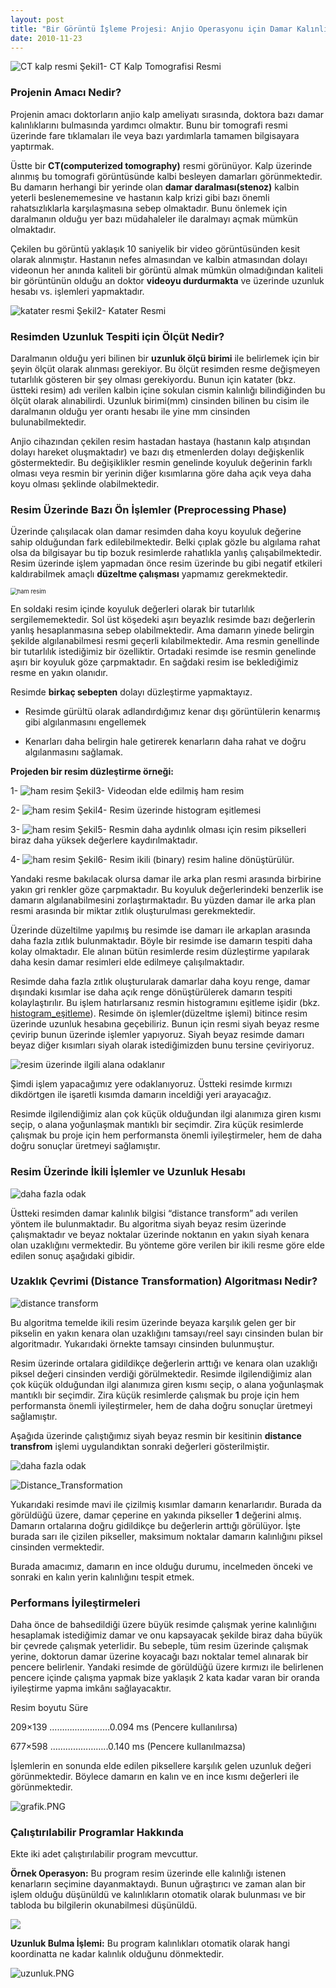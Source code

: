 ```yaml
---
layout: post
title: "Bir Görüntü İşleme Projesi: Anjio Operasyonu için Damar Kalınlığı Tespit"
date: 2010-11-23
---
```


![CT kalp resmi](https://github.com/mehmetakifakkus/mehmetakifakkus.github.io/blob/master/img/image_processing_images/damar_kalinligi_projesi/CT_kalp.PNG?raw=true) Şekil1- CT Kalp Tomografisi Resmi



### Projenin Amacı Nedir?

Projenin amacı doktorların anjio kalp ameliyatı sırasında, doktora bazı damar kalınlıklarını bulmasında yardımcı olmaktır. Bunu bir tomografi resmi üzerinde fare tıklamaları ile veya bazı yardımlarla tamamen bilgisayara yaptırmak.

Üstte bir **CT(computerized tomography)** resmi görünüyor. Kalp üzerinde alınmış bu tomografi görüntüsünde kalbi besleyen damarları görünmektedir. Bu damarın herhangi bir yerinde olan **damar daralması(stenoz)** kalbin yeterli beslenememesine ve hastanın kalp krizi gibi bazı önemli rahatsızlıklarla karşılaşmasına sebep olmaktadır. Bunu önlemek için daralmanın olduğu yer bazı müdahaleler ile daralmayı açmak mümkün olmaktadır.

Çekilen bu görüntü yaklaşık 10 saniyelik bir video görüntüsünden kesit olarak alınmıştır. Hastanın nefes almasından ve kalbin atmasından dolayı videonun her anında kaliteli bir görüntü almak mümkün olmadığından kaliteli bir görüntünün olduğu an doktor **videoyu durdurmakta** ve üzerinde uzunluk hesabı vs. işlemleri yapmaktadır.

![katater resmi](https://github.com/mehmetakifakkus/mehmetakifakkus.github.io/blob/master/img/image_processing_images/damar_kalinligi_projesi/katater.PNG?raw=true) Şekil2- Katater Resmi



### Resimden Uzunluk Tespiti için Ölçüt Nedir?

Daralmanın olduğu yeri bilinen bir **uzunluk ölçü birimi** ile belirlemek için bir şeyin ölçüt olarak alınması gerekiyor.  Bu ölçüt resimden resme değişmeyen tutarlılık gösteren bir şey olması gerekiyordu. Bunun için katater (bkz. üstteki resim) adı verilen kalbin içine sokulan cismin kalınlığı bilindiğinden bu ölçüt olarak alınabilirdi. Uzunluk birimi(mm)  cinsinden bilinen bu cisim ile daralmanın olduğu yer orantı hesabı ile yine mm cinsinden bulunabilmektedir.

Anjio cihazından çekilen resim hastadan hastaya (hastanın kalp atışından dolayı hareket oluşmaktadır) ve bazı dış etmenlerden dolayı değişkenlik göstermektedir. Bu değişiklikler resmin genelinde koyuluk değerinin farklı olması veya resmin bir yerinin diğer kısımlarına göre daha açık veya daha koyu olması şeklinde olabilmektedir.



### Resim Üzerinde Bazı Ön İşlemler (Preprocessing Phase)

Üzerinde çalışılacak olan damar resimden daha koyu koyuluk değerine sahip olduğundan fark edilebilmektedir. Belki çıplak gözle bu algılama rahat olsa da bilgisayar bu tip bozuk resimlerde rahatlıkla yanlış çalışabilmektedir. Resim üzerinde işlem yapmadan önce resim üzerinde bu gibi negatif etkileri kaldırabilmek amaçlı **düzeltme çalışması** yapmamız gerekmektedir.

<img src="https://github.com/mehmetakifakkus/mehmetakifakkus.github.io/blob/master/img/image_processing_images/damar_kalinligi_projesi/bozuk%20resimler.png?raw=true" alt="ham resim" style="zoom:67%;" />

En soldaki resim içinde koyuluk değerleri olarak bir tutarlılık sergilememektedir. Sol üst köşedeki aşırı beyazlık resimde bazı değerlerin yanlış hesaplanmasına sebep olabilmektedir. Ama damarın yinede belirgin şekilde algılanabilmesi resmi geçerli kılabilmektedir. Ama resmin genellinde bir tutarlılık istediğimiz bir özelliktir. Ortadaki resimde ise resmin genelinde aşırı bir koyuluk göze çarpmaktadır. En sağdaki resim ise beklediğimiz resme en yakın olanıdır. 

Resimde **birkaç sebepten** dolayı düzleştirme yapmaktayız.

- Resimde gürültü olarak adlandırdığımız kenar dışı görüntülerin kenarmış gibi algılanmasını engellemek

- Kenarları daha belirgin hale getirerek kenarların daha rahat ve doğru algılanmasını sağlamak.

  

**Projeden bir resim düzleştirme örneği:**



1- ![ham resim](https://github.com/mehmetakifakkus/mehmetakifakkus.github.io/blob/master/img/image_processing_images/damar_kalinligi_projesi/1.png?raw=true) Şekil3- Videodan elde edilmiş ham resim



2- ![ham resim](https://github.com/mehmetakifakkus/mehmetakifakkus.github.io/blob/master/img/image_processing_images/damar_kalinligi_projesi/2.png?raw=true) Şekil4- Resim üzerinde histogram eşitlemesi



3- ![ham resim](https://github.com/mehmetakifakkus/mehmetakifakkus.github.io/blob/master/img/image_processing_images/damar_kalinligi_projesi/3.png?raw=true) Şekil5- Resmin daha aydınlık olması için resim pikselleri biraz daha yüksek değerlere kaydırılmaktadır.



4- ![ham resim](https://github.com/mehmetakifakkus/mehmetakifakkus.github.io/blob/master/img/image_processing_images/damar_kalinligi_projesi/4.PNG?raw=true) Şekil6- Resim ikili (binary) resim haline dönüştürülür.



Yandaki resme bakılacak olursa damar ile arka plan resmi arasında birbirine yakın gri renkler göze çarpmaktadır. Bu koyuluk değerlerindeki benzerlik ise damarın algılanabilmesini zorlaştırmaktadır. Bu yüzden damar ile arka plan resmi arasında bir miktar zıtlık oluşturulması gerekmektedir.

Üzerinde düzeltilme yapılmış bu resimde ise damarı ile arkaplan arasında daha fazla zıtlık bulunmaktadır. Böyle bir resimde ise damarın tespiti daha kolay olmaktadır. Ele alınan bütün resimlerde resim düzleştirme yapılarak daha kesin damar resimleri elde edilmeye çalışılmaktadır.

Resimde daha fazla zıtlık oluşturularak damarlar daha koyu renge, damar dışındaki kısımlar ise daha açık renge dönüştürülerek damarın tespiti kolaylaştırılır. Bu işlem hatırlarsanız resmin histogramını eşitleme işidir (bkz. [histogram_eşitleme](https://mehmetakifakkus.github.io/2010/06/05/goruntu-islemeye-giris-goruntu-histogramini-esitleme.html)). Resimde ön işlemler(düzeltme işlemi) bitince resim üzerinde uzunluk hesabına geçebiliriz. Bunun için resmi siyah beyaz resme çevirip bunun üzerinde işlemler yapıyoruz. Siyah beyaz resimde damarı beyaz diğer kısımları siyah olarak istediğimizden bunu tersine çeviriyoruz.

![resim üzerinde ilgili alana odaklanır](https://github.com/mehmetakifakkus/mehmetakifakkus.github.io/blob/master/img/image_processing_images/damar_kalinligi_projesi/secilmis.png?raw=true)

Şimdi işlem yapacağımız yere odaklanıyoruz. Üstteki resimde kırmızı dikdörtgen ile işaretli kısımda damarın inceldiği yeri arayacağız.

Resimde ilgilendiğimiz alan çok küçük olduğundan ilgi alanımıza giren kısmı seçip, o alana yoğunlaşmak mantıklı bir seçimdir.  Zira küçük resimlerde çalışmak bu proje için hem performansta önemli iyileştirmeler, hem de daha doğru sonuçlar üretmeyi sağlamıştır.

### Resim Üzerinde İkili İşlemler ve Uzunluk Hesabı

![daha fazla odak](https://github.com/mehmetakifakkus/mehmetakifakkus.github.io/blob/master/img/image_processing_images/damar_kalinligi_projesi/secilmis2.png?raw=true)

Üstteki resimden damar kalınlık bilgisi “distance transform” adı verilen yöntem ile bulunmaktadır. Bu algoritma siyah beyaz resim üzerinde çalışmaktadır ve beyaz noktalar üzerinde noktanın en yakın siyah kenara olan uzaklığını vermektedir. Bu yönteme göre verilen bir ikili resme göre elde edilen sonuç aşağıdaki gibidir.

### Uzaklık Çevrimi (Distance Transformation) Algoritması Nedir?

![distance transform](https://github.com/mehmetakifakkus/mehmetakifakkus.github.io/blob/master/img/image_processing_images/damar_kalinligi_projesi/Distance_Transformation.gif?raw=true)

Bu algoritma temelde ikili resim üzerinde beyaza karşılık gelen ger bir pikselin en yakın kenara olan uzaklığını tamsayı/reel sayı cinsinden bulan bir algoritmadır. Yukarıdaki örnekte tamsayı cinsinden bulunmuştur.

Resim üzerinde ortalara gidildikçe değerlerin arttığı ve kenara olan uzaklığı piksel değeri cinsinden verdiği görülmektedir. Resimde ilgilendiğimiz alan çok küçük olduğundan ilgi alanımıza giren kısmı seçip, o alana yoğunlaşmak mantıklı bir seçimdir.  Zira küçük resimlerde çalışmak bu proje için hem performansta önemli iyileştirmeler, hem de daha doğru sonuçlar üretmeyi sağlamıştır. 

Aşağıda üzerinde çalıştığımız siyah beyaz resmin bir kesitinin **distance transfrom** işlemi uygulandıktan sonraki değerleri gösterilmiştir.

![daha fazla odak](https://github.com/mehmetakifakkus/mehmetakifakkus.github.io/blob/master/img/image_processing_images/damar_kalinligi_projesi/secilmis.png?raw=true)

![Distance_Transformation](https://github.com/mehmetakifakkus/mehmetakifakkus.github.io/blob/master/img/image_processing_images/damar_kalinligi_projesi/Distance_Transformation2.PNG?raw=true)



Yukarıdaki resimde mavi ile çizilmiş kısımlar damarın kenarlarıdır. Burada da görüldüğü üzere, damar çeperine en yakında pikseller  **1** değerini almış. Damarın ortalarına doğru gidildikçe bu değerlerin arttığı görülüyor. İşte burada sarı ile çizilen pikseller, maksimum noktalar damarın kalınlığını piksel cinsinden vermektedir.

Burada amacımız, damarın en ince olduğu durumu, incelmeden önceki ve sonraki en kalın yerin kalınlığını tespit etmek.

### Performans İyileştirmeleri

Daha önce de bahsedildiği üzere büyük resimde çalışmak yerine kalınlığını hesaplamak istediğimiz damar ve onu kapsayacak şekilde biraz daha büyük bir çevrede çalışmak yeterlidir. Bu sebeple, tüm resim üzerinde çalışmak yerine, doktorun damar üzerine koyacağı bazı noktalar temel alınarak bir pencere belirlenir. Yandaki resimde de görüldüğü üzere kırmızı ile belirlenen pencere içinde çalışma yapmak bize yaklaşık 2 kata kadar varan bir oranda iyileştirme yapma imkânı sağlayacaktır.



Resim boyutu                            Süre

209×139  ……………………0.094 ms (Pencere kullanılırsa)

677×598  …………………..0.140 ms (Pencere kullanılmazsa)



İşlemlerin en sonunda elde edilen piksellere karşılık gelen uzunluk değeri görünmektedir. Böylece damarın en kalın ve en ince kısmı değerleri ile görünmektedir.

![grafik.PNG](https://github.com/mehmetakifakkus/mehmetakifakkus.github.io/blob/master/img/image_processing_images/damar_kalinligi_projesi/grafik.PNG?raw=true)

### Çalıştırılabilir Programlar Hakkında

Ekte iki adet çalıştırılabilir program mevcuttur.

**Örnek Operasyon:** Bu program resim üzerinde elle kalınlığı istenen kenarların seçimine dayanmaktaydı. Bunun uğraştırıcı ve zaman alan bir işlem olduğu düşünüldü ve kalınlıkların otomatik olarak bulunması ve bir tabloda bu bilgilerin okunabilmesi düşünüldü.

![](https://github.com/mehmetakifakkus/mehmetakifakkus.github.io/blob/master/img/image_processing_images/damar_kalinligi_projesi/operations.PNG?raw=true)

**Uzunluk Bulma İşlemi:** Bu program kalınlıkları otomatik olarak hangi koordinatta ne kadar kalınlık olduğunu dönmektedir.



![uzunluk.PNG](https://github.com/mehmetakifakkus/mehmetakifakkus.github.io/blob/master/img/image_processing_images/damar_kalinligi_projesi/uzunluk.PNG?raw=true)
